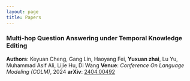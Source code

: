 ```yaml
---
layout: page
title: Papers
---
```

### Multi-hop Question Answering under Temporal Knowledge Editing
**Authors**: Keyuan Cheng, Gang Lin, Haoyang Fei, **Yuxuan zhai**, Lu Yu, Muhammad Asif Ali, Lijie Hu, Di Wang
**Venue**: *Conference On Language Modeling (COLM)*, 2024
**arXiv**: [2404.00492](https://arxiv.org/abs/2404.00492)